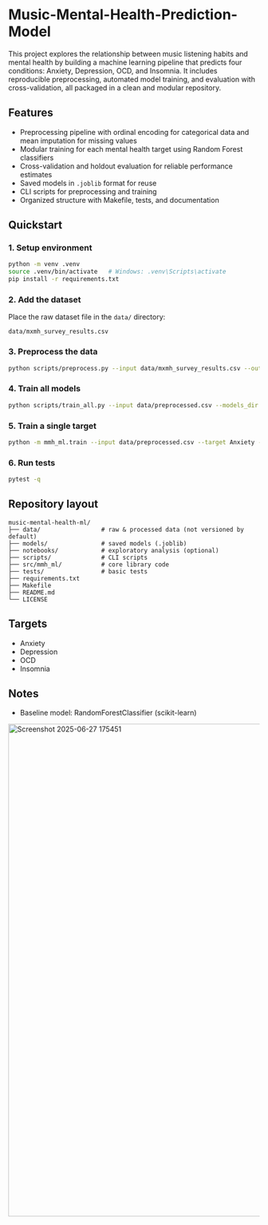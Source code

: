 # Music-Mental-Health-Prediction-Model
This project explores the relationship between music listening habits and mental health by building a machine learning pipeline that predicts four conditions: Anxiety, Depression, OCD, and Insomnia. It includes reproducible preprocessing, automated model training, and evaluation with cross-validation, all packaged in a clean and modular repository.

## Features
- Preprocessing pipeline with ordinal encoding for categorical data and mean imputation for missing values  
- Modular training for each mental health target using Random Forest classifiers  
- Cross-validation and holdout evaluation for reliable performance estimates  
- Saved models in `.joblib` format for reuse  
- CLI scripts for preprocessing and training  
- Organized structure with Makefile, tests, and documentation  

## Quickstart

### 1. Setup environment
```bash
python -m venv .venv
source .venv/bin/activate   # Windows: .venv\Scripts\activate
pip install -r requirements.txt
````

### 2. Add the dataset

Place the raw dataset file in the `data/` directory:

```
data/mxmh_survey_results.csv
```

### 3. Preprocess the data

```bash
python scripts/preprocess.py --input data/mxmh_survey_results.csv --output data/preprocessed.csv
```

### 4. Train all models

```bash
python scripts/train_all.py --input data/preprocessed.csv --models_dir models
```

### 5. Train a single target

```bash
python -m mmh_ml.train --input data/preprocessed.csv --target Anxiety --models_dir models
```

### 6. Run tests

```bash
pytest -q
```

## Repository layout

```
music-mental-health-ml/
├── data/                 # raw & processed data (not versioned by default)
├── models/               # saved models (.joblib)
├── notebooks/            # exploratory analysis (optional)
├── scripts/              # CLI scripts
├── src/mmh_ml/           # core library code
├── tests/                # basic tests
├── requirements.txt
├── Makefile
├── README.md
└── LICENSE
```

## Targets

* Anxiety
* Depression
* OCD
* Insomnia

## Notes

* Baseline model: RandomForestClassifier (scikit-learn)
<img width="618" height="987" alt="Screenshot 2025-06-27 175451" src="https://github.com/user-attachments/assets/e3655734-bc23-4f98-9167-57d17d16b633" />

